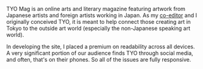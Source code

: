 TYO Mag is an online arts and literary magazine featuring artwork from Japanese artists and foreign artists working in Japan. As my [co-editor](http://krishartrum.cm) and I originally conceived TYO, it is meant to help connect those creating art in Tokyo to the outside art world (especially the non-Japanese speaking art world).

In developing the site, I placed a premium on readability across all devices. A very significant portion of our audience finds TYO through social media, and often, that's on their phones. So all of the issues are fully responsive.